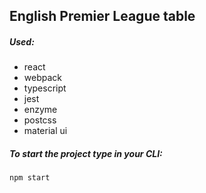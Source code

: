 ## English Premier League table

##### Used:
* react
* webpack
* typescript
* jest
* enzyme
* postcss
* material ui

##### To start the project type in your CLI:
`npm start`